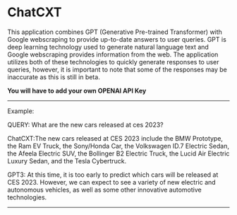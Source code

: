 # ChatCXT

This application combines GPT (Generative Pre-trained Transformer) with Google webscraping to provide up-to-date answers to user queries. GPT is deep learning technology used to generate natural language text and Google webscraping provides information from the web. The application utilizes both of these technologies to quickly generate responses to user queries, however, it is important to note that some of the responses may be inaccurate as this is still in beta.

**You will have to add your own OPENAI API Key**

---

Example: 

QUERY: What are the new cars released at ces 2023?

ChatCXT:The new cars released at CES 2023 include the BMW Prototype, the Ram EV Truck, the Sony/Honda Car, the Volkswagen ID.7 Electric Sedan, the Afeela Electric SUV, the Bollinger B2 Electric Truck, the Lucid Air Electric Luxury Sedan, and the Tesla Cybertruck.

GPT3: At this time, it is too early to predict which cars will be released at CES 2023. However, we can expect to see a variety of new electric and autonomous vehicles, as well as some other innovative automotive technologies.

---
